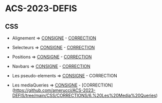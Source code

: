 
# ACS-2023-DEFIS

  

  

## CSS

  

- Alignement => [CONSIGNE](https://github.com/amerucci/ACS-2023-DEFIS/tree/main/CSS/CONSIGNES/1.%20Alignement) - [CORRECTION](https://github.com/amerucci/ACS-2023-DEFIS/tree/main/CSS/CORRECTIONS/1.%20Alignement)

- Selecteurs => [CONSIGNE](https://github.com/amerucci/ACS-2023-DEFIS/tree/main/CSS/CONSIGNES/2.%20Les%20selecteurs) - [CORRECTION](https://github.com/amerucci/ACS-2023-DEFIS/tree/main/CSS/CORRECTIONS/2.%20Les%20selecteurs)

- Positions => [CONSIGNE](https://github.com/amerucci/ACS-2023-DEFIS/tree/main/CSS/CONSIGNES/3.%20Positions) - [CORRECTION](https://github.com/amerucci/ACS-2023-DEFIS/tree/main/CSS/CORRECTIONS/3.%20Positions)

- Navbars => [CONSIGNE](https://github.com/amerucci/ACS-2023-DEFIS/tree/main/CSS/CONSIGNES/4.%20NavBars) - [CORRECTION](https://github.com/amerucci/ACS-2023-DEFIS/tree/main/CSS/CORRECTIONS/4.%20NavBars)

- Les pseudo-elements => [CONSIGNE](https://github.com/amerucci/ACS-2023-DEFIS/tree/main/CSS/CONSIGNES/5.%20Les%20pseudos%20%C3%A9l%C3%A9ments) - CORRECTION

- Les mediaQueries => [CONSIGNE](https://github.com/amerucci/ACS-2023-DEFIS/tree/main/CSS/CONSIGNES/6.%20Les%20Media%20Queries) - [CORRECTION] (https://github.com/amerucci/ACS-2023-DEFIS/tree/main/CSS/CORRECTIONS/6.%20Les%20Media%20Queries)
